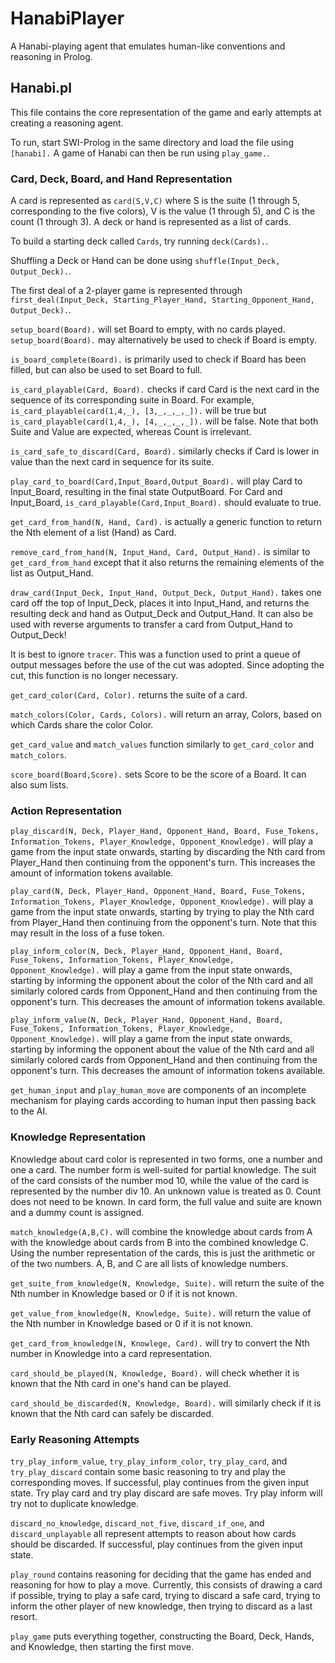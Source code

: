 # HanabiPlayer
A Hanabi-playing agent that emulates human-like conventions and reasoning in Prolog.

## Hanabi.pl

This file contains the core representation of the game and early attempts at creating a reasoning agent.

To run, start SWI-Prolog in the same directory and load the file using `[hanabi].` A game of Hanabi can then be run using `play_game.`.

### Card, Deck, Board, and Hand Representation

A card is represented as `card(S,V,C)` where S is the suite (1 through 5, corresponding to the five colors), V is the value (1 through 5), and C is the count (1 through 3). A deck or hand is represented as a list of cards.

To build a starting deck called `Cards`, try running `deck(Cards).`.

Shuffling a Deck or Hand can be done using `shuffle(Input_Deck, Output_Deck).`.

The first deal of a 2-player game is represented through `first_deal(Input_Deck, Starting_Player_Hand, Starting_Opponent_Hand, Output_Deck).`.

`setup_board(Board).` will set Board to empty, with no cards played. `setup_board(Board).` may alternatively be used to check if Board is empty.

`is_board_complete(Board).` is primarily used to check if Board has been filled, but can also be used to set Board to full.

`is_card_playable(Card, Board).` checks if card Card is the next card in the sequence of its corresponding suite in Board. For example, `is_card_playable(card(1,4,_), [3,_,_,_,_]).` will be true but `is_card_playable(card(1,4,_), [4,_,_,_,_]).` will be false. Note that both Suite and Value are expected, whereas Count is irrelevant.


`is_card_safe_to_discard(Card, Board).` similarly checks if Card is lower in value than the next card in sequence for its suite.

`play_card_to_board(Card,Input_Board,Output_Board).` will play Card to Input_Board, resulting in the final state OutputBoard. For Card and Input_Board, `is_card_playable(Card,Input_Board).` should evaluate to true.

`get_card_from_hand(N, Hand, Card).` is actually a generic function to return the Nth element of a list (Hand) as Card.

`remove_card_from_hand(N, Input_Hand, Card, Output_Hand).` is similar to `get_card_from_hand` except that it also returns the remaining elements of the list as Output_Hand.

`draw_card(Input_Deck, Input_Hand, Output_Deck, Output_Hand).` takes one card off the top of Input_Deck, places it into Input_Hand, and returns the resulting deck and hand as Output_Deck and Output_Hand. It can also be used with reverse arguments to transfer a card from Output_Hand to Output_Deck!

It is best to ignore `tracer`. This was a function used to print a queue of output messages before the use of the cut was adopted. Since adopting the cut, this function is no longer necessary.

`get_card_color(Card, Color).` returns the suite of a card.

`match_colors(Color, Cards, Colors).` will return an array, Colors, based on which Cards share the color Color.

`get_card_value` and `match_values` function similarly to `get_card_color` and `match_colors`.

`score_board(Board,Score).` sets Score to be the score of a Board. It can also sum lists.

### Action Representation

`play_discard(N, Deck, Player_Hand, Opponent_Hand, Board, Fuse_Tokens, Information_Tokens, Player_Knowledge, Opponent_Knowledge).` will play a game from the input state onwards, starting by discarding the Nth card from Player_Hand then continuing from the opponent's turn. This increases the amount of information tokens available.

`play_card(N, Deck, Player_Hand, Opponent_Hand, Board, Fuse_Tokens, Information_Tokens, Player_Knowledge, Opponent_Knowledge).` will play a game from the input state onwards, starting by trying to play the Nth card from Player_Hand then continuing from the opponent's turn. Note that this may result in the loss of a fuse token.

`play_inform_color(N, Deck, Player_Hand, Opponent_Hand, Board, Fuse_Tokens, Information_Tokens, Player_Knowledge, Opponent_Knowledge).` will play a game from the input state onwards, starting by informing the opponent about the color of the Nth card and all similarly colored cards from Opponent_Hand and then continuing from the opponent's turn. This decreases the amount of information tokens available.

`play_inform_value(N, Deck, Player_Hand, Opponent_Hand, Board, Fuse_Tokens, Information_Tokens, Player_Knowledge, Opponent_Knowledge).` will play a game from the input state onwards, starting by informing the opponent about the value of the Nth card and all similarly colored cards from Opponent_Hand and then continuing from the opponent's turn. This decreases the amount of information tokens available.

`get_human_input` and `play_human_move` are components of an incomplete mechanism for playing cards according to human input then passing back to the AI.

### Knowledge Representation

Knowledge about card color is represented in two forms, one a number and one a card. The number form is well-suited for partial knowledge. The suit of the card consists of the number mod 10, while the value of the card is represented by the number div 10. An unknown value is treated as 0. Count does not need to be known. In card form, the full value and suite are known and a dummy count is assigned.

`match_knowledge(A,B,C).` will combine the knowledge about cards from A with the knowledge about cards from B into the combined knowledge C. Using the number representation of the cards, this is just the arithmetic or of the two numbers. A, B, and C are all lists of knowledge numbers.

`get_suite_from_knowledge(N, Knowledge, Suite).` will return the suite of the Nth number in Knowledge based or 0 if it is not known.

`get_value_from_knowledge(N, Knowledge, Suite).` will return the value of the Nth number in Knowledge based or 0 if it is not known.

`get_card_from_knowledge(N, Knowlege, Card).` will try to convert the Nth number in Knowledge into a card representation.

`card_should_be_played(N, Knowledge, Board).` will check whether it is known that the Nth card in one's hand can be played.

`card_should_be_discarded(N, Knowledge, Board).` will similarly check if it is known that the Nth card can safely be discarded.

### Early Reasoning Attempts

`try_play_inform_value`, `try_play_inform_color`, `try_play_card`, and `try_play_discard` contain some basic reasoning to try and play the corresponding moves. If successful, play continues from the given input state. Try play card and try play discard are safe moves. Try play inform will try not to duplicate knowledge.

`discard_no_knowledge`, `discard_not_five`, `discard_if_one`, and `discard_unplayable` all represent attempts to reason about how cards should be discarded. If successful, play continues from the given input state.

`play_round` contains reasoning for deciding that the game has ended and reasoning for how to play a move. Currently, this consists of drawing a card if possible, trying to play a safe card, trying to discard a safe card, trying to inform the other player of new knowledge, then trying to discard as a last resort.

`play_game` puts everything together, constructing the Board, Deck, Hands, and Knowledge, then starting the first move.